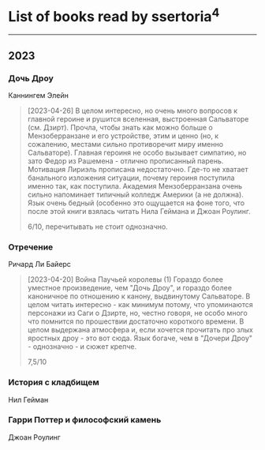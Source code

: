 # List of books read by ssertoria<sup>4</sup>
---

## 2023

### Дочь Дроу
Каннингем Элейн
> [2023-04-26] В целом интересно, но очень много вопросов к главной героине и рушится вселенная, выстроенная Сальваторе (см. Дзирт). Прочла, чтобы знать как можно больше о Мензоберранзане и его устройстве, этим и ценно (но, к сожалению, местами сильно противоречит миру именно Сальваторе). Главная героиня не особо вызывает симпатию, но зато Федор из Рашемена - отлично прописанный парень. Мотивация Лириэль прописана недостаточно. Где-то не хватает банального изложения ситуации, почему героиня поступила именно так, как поступила.
> Академия Мензоберранзана очень сильно напоминает типичный колледж Америки (а не должна).
> Язык очень бедный (особенно это ощущается на фоне того, что после этой книги взялась читать Нила Геймана и Джоан Роулинг.
> 
> 6/10, перечитывать не стоит однозначно.


### Отречение
Ричард Ли Байерс
> [2023-04-20] Война Паучьей королевы (1)
> Гораздо более уместное произведение, чем "Дочь Дроу", и гораздо более каноничное по отношению к канону, выдвинутому Сальваторе.
> В целом читать интересно - как минимум потому, что упоминаются персонажи из Саги о Дзирте, но, честно говоря, не особо много что помнится по прошествии достаточно короткого времени. В целом выдержана атмосфера и, если хочется прочитать про злых яростных дроу - это вот сюда.
> Язык богаче, чем в "Дочери Дроу" - однозначно - и сюжет крепче.
> 
> 7,5/10


### История с кладбищем
Нил Гейман


### Гарри Поттер и философский камень
Джоан Роулинг



